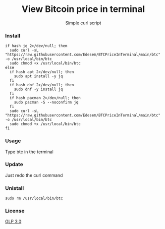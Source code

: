 <h1 align="center">View Bitcoin price in terminal</h1>
<p align="center">Simple curl script</p>

### Install

```
if hash jq 2>/dev/null; then
  sudo curl -sL "https://raw.githubusercontent.com/Edesem/BTCPriceInTerminal/main/btc" -o /usr/local/bin/btc
  sudo chmod +x /usr/local/bin/btc
else
  if hash apt 2>/dev/null; then
    sudo apt install -y jq
  fi
  if hash dnf 2>/dev/null; then
    sudo dnf -y install jq
  fi
  if hash pacman 2>/dev/null; then
    sudo pacman -S --noconfirm jq
  fi
  sudo curl -sL "https://raw.githubusercontent.com/Edesem/BTCPriceInTerminal/main/btc" -o /usr/local/bin/btc
  sudo chmod +x /usr/local/bin/btc
fi
```

### Usage

Type btc in the terminal

### Update

Just redo the curl command

### Unistall

`sudo rm /usr/local/bin/btc`

### License

[GLP 3.0](https://raw.githubusercontent.com/Edesem/BTCPriceInTerminal/main/LICENSE)
